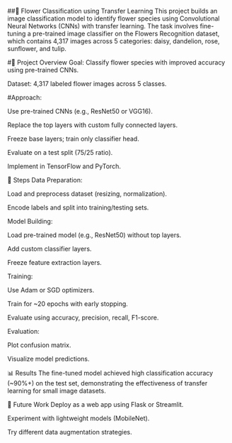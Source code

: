 ##🌸 Flower Classification using Transfer Learning
This project builds an image classification model to identify flower species using Convolutional Neural Networks (CNNs) with transfer learning. The task involves fine-tuning a pre-trained image classifier on the Flowers Recognition dataset, which contains 4,317 images across 5 categories: daisy, dandelion, rose, sunflower, and tulip.

#🧠 Project Overview
Goal: Classify flower species with improved accuracy using pre-trained CNNs.

Dataset: 4,317 labeled flower images across 5 classes.

#Approach:

Use pre-trained CNNs (e.g., ResNet50 or VGG16).

Replace the top layers with custom fully connected layers.

Freeze base layers; train only classifier head.

Evaluate on a test split (75/25 ratio).

Implement in TensorFlow and PyTorch.

🔧 Steps
Data Preparation:

Load and preprocess dataset (resizing, normalization).

Encode labels and split into training/testing sets.

Model Building:

Load pre-trained model (e.g., ResNet50) without top layers.

Add custom classifier layers.

Freeze feature extraction layers.

Training:

Use Adam or SGD optimizers.

Train for ~20 epochs with early stopping.

Evaluate using accuracy, precision, recall, F1-score.

Evaluation:

Plot confusion matrix.

Visualize model predictions.

📊 Results
The fine-tuned model achieved high classification accuracy (~90%+) on the test set, demonstrating the effectiveness of transfer learning for small image datasets.

🚀 Future Work
Deploy as a web app using Flask or Streamlit.

Experiment with lightweight models (MobileNet).

Try different data augmentation strategies.

